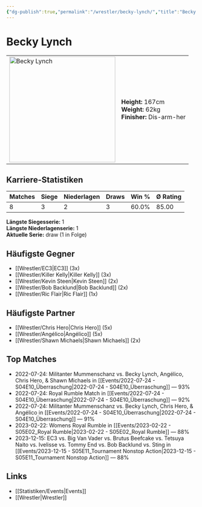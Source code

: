 ```yaml
---
{"dg-publish":true,"permalink":"/wrestler/becky-lynch/","title":"Becky Lynch","tags":["wrestler"],"noteIcon":""}
---
```



# Becky Lynch

<table>
        <tr>
        <td><img src="https://github.com/CptSpaulding1980/choke-slam-wrestling/releases/download/images/Becky_Lynch.png" width="280" alt="Becky Lynch"></td>
        <td>
        <b>Height:</b> 167cm<br>
        <b>Weight:</b> 62kg<br>
        <b>Finisher:</b> Dis-arm-her<br>
        </td>
        </tr>
        </table>
        
## Karriere-Statistiken

| Matches | Siege | Niederlagen | Draws | Win % | Ø Rating |
|---------|-------|-------------|-------|-------|-----------|
| 8 | 3 | 2 | 3 | 60.0% | 85.00 |

**Längste Siegesserie:** 1<br>**Längste Niederlagenserie:** 1<br>**Aktuelle Serie:** draw (1 in Folge)


## Häufigste Gegner
- [[Wrestler/EC3\|EC3]] (3x)
- [[Wrestler/Killer Kelly\|Killer Kelly]] (3x)
- [[Wrestler/Kevin Steen\|Kevin Steen]] (2x)
- [[Wrestler/Bob Backlund\|Bob Backlund]] (2x)
- [[Wrestler/Ric Flair\|Ric Flair]] (1x)

## Häufigste Partner
- [[Wrestler/Chris Hero\|Chris Hero]] (5x)
- [[Wrestler/Angélico\|Angélico]] (5x)
- [[Wrestler/Shawn Michaels\|Shawn Michaels]] (2x)

## Top Matches
- 2022-07-24: Militanter Mummenschanz vs. Becky Lynch, Angélico, Chris Hero, & Shawn Michaels in [[Events/2022-07-24 - S04E10_Überraschung\|2022-07-24 - S04E10_Überraschung]] — 93%
- 2022-07-24: Royal Rumble Match in [[Events/2022-07-24 - S04E10_Überraschung\|2022-07-24 - S04E10_Überraschung]] — 92%
- 2022-07-24: Militanter Mummenschanz vs. Becky Lynch, Chris Hero, & Angélico in [[Events/2022-07-24 - S04E10_Überraschung\|2022-07-24 - S04E10_Überraschung]] — 91%
- 2023-02-22: Womens Royal Rumble in [[Events/2023-02-22 - S05E02_Royal Rumble\|2023-02-22 - S05E02_Royal Rumble]] — 88%
- 2023-12-15: EC3 vs. Big Van Vader vs. Brutus Beefcake vs. Tetsuya Naito vs. Ivelisse vs. Tommy End vs. Bob Backlund vs. Sting in [[Events/2023-12-15 - S05E11_Tournament Nonstop Action\|2023-12-15 - S05E11_Tournament Nonstop Action]] — 88%

## Links
- [[Statistiken/Events\|Events]]
- [[Wrestler\|Wrestler]]
